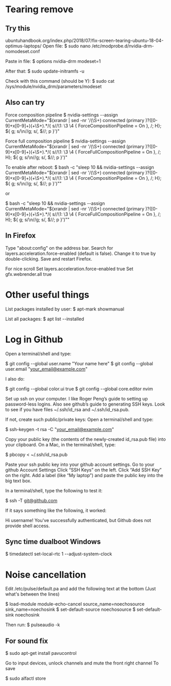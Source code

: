 # Tearing remove
## Try this
ubuntuhandbook.org/index.php/2018/07/fix-screen-tearing-ubuntu-18-04-optimus-laptops/
Open file:
$ sudo nano /etc/modprobe.d/nvidia-drm-nomodeset.conf

Paste in file:
$ options nvidia-drm modeset=1

After that:
$ sudo update-initramfs -u

Check with this command (should be Y):
$ sudo cat /sys/module/nvidia_drm/parameters/modeset

## Also can try
Force composition pipeline
$ nvidia-settings --assign CurrentMetaMode="$(xrandr | sed -nr '/(\S+) connected (primary )?([0-9]+x[0-9]+)(\+\S+).*/{ s//\1: \3 \4 { ForceCompositionPipeline = On }, /; H}; ${ g; s/\n//g; s/, $//; p }')"

Force full composition pipeline
$ nvidia-settings --assign CurrentMetaMode="$(xrandr | sed -nr '/(\S+) connected (primary )?([0-9]+x[0-9]+)(\+\S+).*/{ s//\1: \3 \4 { ForceFullCompositionPipeline = On }, /; H}; ${ g; s/\n//g; s/, $//; p }')"

To enable after reboot:
$ bash -c "sleep 10 && nvidia-settings --assign CurrentMetaMode=\"$(xrandr | sed -nr '/(\S+) connected (primary )?([0-9]+x[0-9]+)(\+\S+).*/{ s//\1: \3 \4 { ForceCompositionPipeline = On }, /; H}; ${ g; s/\n//g; s/, $//; p }')\""

or

$ bash -c "sleep 10 && nvidia-settings --assign CurrentMetaMode=\"$(xrandr | sed -nr '/(\S+) connected (primary )?([0-9]+x[0-9]+)(\+\S+).*/{ s//\1: \3 \4 { ForceFullCompositionPipeline = On }, /; H}; ${ g; s/\n//g; s/, $//; p }')\""

## In Firefox
Type "about:config" on the address bar.
Search for layers.acceleration.force-enabled (default is false).
Change it to true by double-clicking.
Save and restart Firefox.

For nice scroll
Set layers.acceleration.force-enabled true
Set gfx.webrender.all true

# Other useful things
List packages installed by user:
$ apt-mark showmanual

List all packages:
$ apt list --installed

# Log in Github
Open a terminal/shell and type:

$ git config --global user.name "Your name here"
$ git config --global user.email "your_email@example.com"


I also do:

$ git config --global color.ui true
$ git config --global core.editor nvim 

Set up ssh on your computer. I like Roger Peng’s guide to setting up password-less logins. Also see github’s guide to generating SSH keys.
Look to see if you have files ~/.ssh/id_rsa and ~/.ssh/id_rsa.pub.

If not, create such public/private keys: Open a terminal/shell and type:

$ ssh-keygen -t rsa -C "your_email@example.com"

Copy your public key (the contents of the newly-created id_rsa.pub file) into your clipboard. On a Mac, in the terminal/shell, type:

$ pbcopy < ~/.ssh/id_rsa.pub

Paste your ssh public key into your github account settings.
Go to your github Account Settings
Click “SSH Keys” on the left.
Click “Add SSH Key” on the right.
Add a label (like “My laptop”) and paste the public key into the big text box.

In a terminal/shell, type the following to test it:

$ ssh -T git@github.com

If it says something like the following, it worked:

Hi username! You've successfully authenticated, but Github does not provide shell access.

## Sync time dualboot Windows 
$ timedatectl set-local-rtc 1 --adjust-system-clock

# Noise cancellation
Edit /etc/pulse/default.pa and add the following text at the bottom (Just what's between the lines)

$ load-module module-echo-cancel source_name=noechosource sink_name=noechosink
$ set-default-source noechosource
$ set-default-sink noechosink

Then run: 
$ pulseaudio -k

## For sound fix
$ sudo apt-get install pavucontrol

Go to input devices, unlock channels and mute the front right channel
To save

$ sudo alfactl store

